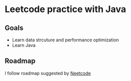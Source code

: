 # Leetcode practice with Java

## Goals
- Learn data strcuture and performance optimization
- Learn Java

## Roadmap
I follow roadmap suggested by [Neetcode](https://neetcode.io/roadmap)
